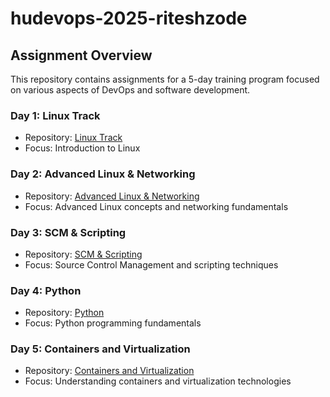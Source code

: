 # hudevops-2025-riteshzode

## Assignment Overview

This repository contains assignments for a 5-day training program focused on various aspects of DevOps and software development.

### Day 1: Linux Track
- Repository: [Linux Track](https://github.com/riteshzode18/hudevops-2025-riteshzode/tree/linux-track)
- Focus: Introduction to Linux

### Day 2: Advanced Linux & Networking
- Repository: [Advanced Linux & Networking](https://github.com/riteshzode18/hudevops-2025-riteshzode/tree/linux-advance)
- Focus: Advanced Linux concepts and networking fundamentals

### Day 3: SCM & Scripting
- Repository: [SCM & Scripting](https://github.com/riteshzode18/hudevops-2025-riteshzode/tree/scm-scripting)
- Focus: Source Control Management and scripting techniques

### Day 4: Python
- Repository: [Python](https://github.com/riteshzode18/hudevops-2025-riteshzode/tree/python)
- Focus: Python programming fundamentals

### Day 5: Containers and Virtualization
- Repository: [Containers and Virtualization](https://github.com/riteshzode18/hudevops-2025-riteshzode/tree/containers)
- Focus: Understanding containers and virtualization technologies
